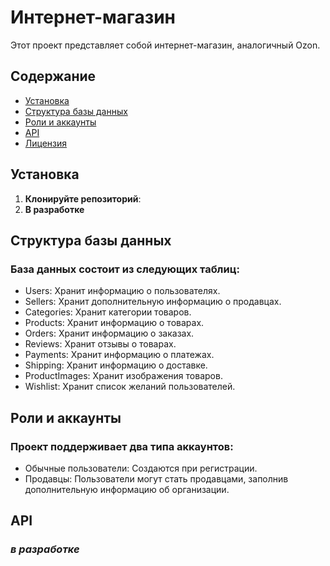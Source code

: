 # Интернет-магазин

Этот проект представляет собой интернет-магазин, аналогичный Ozon.

## Содержание

- [Установка](#установка)
- [Структура базы данных](#структура-базы-данных)
- [Роли и аккаунты](#роли-и-аккаунты)
- [API](#api)
- [Лицензия](#лицензия)

## Установка

1. **Клонируйте репозиторий**:
2. **В разработке**
   

## Структура базы данных
### База данных состоит из следующих таблиц:

- Users: Хранит информацию о пользователях.
- Sellers: Хранит дополнительную информацию о продавцах.
- Categories: Хранит категории товаров.
- Products: Хранит информацию о товарах.
- Orders: Хранит информацию о заказах.
- Reviews: Хранит отзывы о товарах.
- Payments: Хранит информацию о платежах.
- Shipping: Хранит информацию о доставке.
- ProductImages: Хранит изображения товаров.
- Wishlist: Хранит список желаний пользователей.

## Роли и аккаунты
### Проект поддерживает два типа аккаунтов:

- Обычные пользователи: Создаются при регистрации.
- Продавцы: Пользователи могут стать продавцами, заполнив дополнительную информацию об организации.

## API
### *в разработке* 